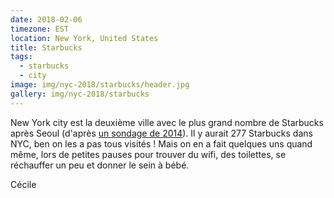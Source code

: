 ```yaml
---
date: 2018-02-06
timezone: EST
location: New York, United States
title: Starbucks
tags:
  - starbucks
  - city
image: img/nyc-2018/starbucks/header.jpg
gallery: img/nyc-2018/starbucks
---
```


New York city est la deuxième ville avec le plus grand nombre de Starbucks après Seoul (d'après [un sondage de 2014](https://www.statista.com/statistics/306896/cities-with-the-largest-number-of-starbucks-stores-worldwide/)). Il y aurait 277 Starbucks dans NYC, ben on les a pas tous visités ! Mais on en a fait quelques uns quand même, lors de petites pauses pour trouver du wifi, des toilettes, se réchauffer un peu et donner le sein à bébé. 

Cécile